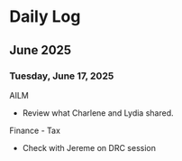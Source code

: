 # Daily Log

## June 2025

### Tuesday, June 17, 2025

AILM

- Review what Charlene and Lydia shared.

Finance - Tax

- Check with Jereme on DRC session
